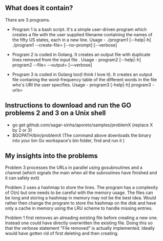 

What does it contain?
---------------------

There are 3 programs.
- Program 1 is a bash script. It's a simple user-driven program which creates a file with the user supplied filename containing the names of the fifty US states, each in a new line. 
Usage - ./program1 [--help|-h]
        ./program1 --create-file=<filename> [--no-prompt] [--verbose]
- Program 2 is coded in Golang. It creates an output file with duplicate lines removed from the input file . 
Usage - program2 [--help|-h]
        program2 --file=<filename> --output=<output-filename> [—verbose]
        
- Program 3 is coded in Golang too(I think I love it). It creates an output file contaning the word-frequency table of the different words in the file who's URI the user specifies.
Usage - program3 [-help|-h]
        program3 -urls=<comma-seperated-one-or-more-urls>

Instructions to download and run the GO problems 2 and 3 on a Unix shell
------------------------------------------------------------------------

- go get github.com/sagar-sinha/aporeto/samples/problemX (replace X by 2 or 3)
- $GOPATH/bin/problemX (The command above downloads the binary into your bin Go workspace's bin folder, find and run it )


My insights into the problems 
-----------------------------
Problem 3 processes the URLs in parallel using gosubroutines and a channel (which signals the main when all the subroutines have finished and it can safely exit) 

Problem 2 uses a hashmap to store the lines. The program has a complexity of O(n) but one needs to be careful with the memory usage. The files can be long and storing a hashmap in memory may not be the best idea. Would rather then change the program to store the hashmap on the disk and have only a cache in memory using the LRU scheme to handle missing entries.

Problem 1 first removes an alreading existing file before creating a new one. Instead one could have directly overwritten the existing file. Doing this so that the verbose statement "File removed" is actually implemented. Ideally would have gotten rid of first deleting and then creating.
